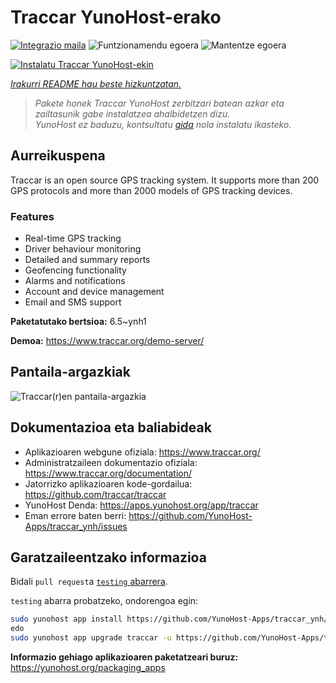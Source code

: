 <!--
Ohart ongi: README hau automatikoki sortu da <https://github.com/YunoHost/apps/tree/master/tools/readme_generator>ri esker
EZ editatu eskuz.
-->

# Traccar YunoHost-erako

[![Integrazio maila](https://dash.yunohost.org/integration/traccar.svg)](https://ci-apps.yunohost.org/ci/apps/traccar/) ![Funtzionamendu egoera](https://ci-apps.yunohost.org/ci/badges/traccar.status.svg) ![Mantentze egoera](https://ci-apps.yunohost.org/ci/badges/traccar.maintain.svg)

[![Instalatu Traccar YunoHost-ekin](https://install-app.yunohost.org/install-with-yunohost.svg)](https://install-app.yunohost.org/?app=traccar)

*[Irakurri README hau beste hizkuntzatan.](./ALL_README.md)*

> *Pakete honek Traccar YunoHost zerbitzari batean azkar eta zailtasunik gabe instalatzea ahalbidetzen dizu.*  
> *YunoHost ez baduzu, kontsultatu [gida](https://yunohost.org/install) nola instalatu ikasteko.*

## Aurreikuspena

Traccar is an open source GPS tracking system. It supports more than 200 GPS protocols and more than 2000 models of GPS tracking devices.

### Features

- Real-time GPS tracking
- Driver behaviour monitoring
- Detailed and summary reports
- Geofencing functionality
- Alarms and notifications
- Account and device management
- Email and SMS support


**Paketatutako bertsioa:** 6.5~ynh1

**Demoa:** <https://www.traccar.org/demo-server/>

## Pantaila-argazkiak

![Traccar(r)en pantaila-argazkia](./doc/screenshots/screenshot.png)

## Dokumentazioa eta baliabideak

- Aplikazioaren webgune ofiziala: <https://www.traccar.org/>
- Administratzaileen dokumentazio ofiziala: <https://www.traccar.org/documentation/>
- Jatorrizko aplikazioaren kode-gordailua: <https://github.com/traccar/traccar>
- YunoHost Denda: <https://apps.yunohost.org/app/traccar>
- Eman errore baten berri: <https://github.com/YunoHost-Apps/traccar_ynh/issues>

## Garatzaileentzako informazioa

Bidali `pull request`a [`testing` abarrera](https://github.com/YunoHost-Apps/traccar_ynh/tree/testing).

`testing` abarra probatzeko, ondorengoa egin:

```bash
sudo yunohost app install https://github.com/YunoHost-Apps/traccar_ynh/tree/testing --debug
edo
sudo yunohost app upgrade traccar -u https://github.com/YunoHost-Apps/traccar_ynh/tree/testing --debug
```

**Informazio gehiago aplikazioaren paketatzeari buruz:** <https://yunohost.org/packaging_apps>
